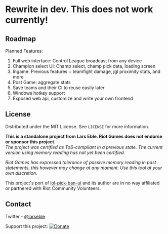 
<!-- PROJECT SHIELDS -->
<!--
*** I'm using markdown "reference style" links for readability.
*** Reference links are enclosed in brackets [ ] instead of parentheses ( ).
*** See the bottom of this document for the declaration of the reference variables
*** for contributors-url, forks-url, etc. This is an optional, concise syntax you may use.
*** https://www.markdownguide.org/basic-syntax/#reference-style-links
-->


<!-- ABOUT THE PROJECT -->
# Rewrite in dev. This does not work currently!
<!-- ROADMAP -->
## Roadmap

Planned Features:
1. Full web interface: Control League broadcast from any device
2. Champion select UI: Champ select, champ pick data, loading screen
3. Ingame: Previous features + teamfight damage, jgl proximity stats, and more
4. Post Game: aggregate stats
5. Save teams and their CI to reuse easily later
6. Windows hotkey support
7. Exposed web api, customize and write your own frontend


<!-- LICENSE -->
## License

Distributed under the MIT License. See `LICENSE` for more information.

__This is a standalone project from Lars Eble. Riot Games does not endorse or sponsor this project.__  
_The project was certified as ToS-compliant in a previous state. The current version using memory reading has not yet been certified._ 

_Riot Games has expressed tolerance of passive memory reading in past statements, this however may change at any moment. Use this tool at your own discretion._

This project's port of [lol-pick-ban-ui](https://github.com/RCVolus/lol-pick-ban-ui) and its author are in no way affiliated or partnered with Riot Community Volunteers.


<!-- CONTACT -->
## Contact

Twitter - [@larseble](https://twitter.com/@larseble)

Support this project: [![Donate](https://img.shields.io/badge/Paypal-Donate-blueviolet?style=flat-square&logo=paypal)](https://www.paypal.com/cgi-bin/webscr?cmd=_s-xclick&hosted_button_id=ZSY2FXPUHXVUJ)




<!-- MARKDOWN LINKS & IMAGES -->
<!-- https://www.markdownguide.org/basic-syntax/#reference-style-links -->
[contributors-shield]: https://img.shields.io/github/contributors/floh22/LeagueBroadcast.svg?style=for-the-badge
[contributors-url]: https://github.com/floh22/LeagueBroadcast/graphs/contributors
[forks-shield]: https://img.shields.io/github/forks/floh22/LeagueBroadcast.svg?style=for-the-badge
[forks-url]: https://github.com/floh22/LeagueBroadcast/network/members
[stars-shield]: https://img.shields.io/github/stars/floh22/LeagueBroadcast.svg?style=for-the-badge
[stars-url]: https://github.com/floh22/LeagueBroadcast/stargazers
[issues-shield]: https://img.shields.io/github/issues/floh22/LeagueBroadcast.svg?style=for-the-badge
[issues-url]: https://github.com/floh22/LeagueBroadcast/issues
[license-shield]: https://img.shields.io/github/license/floh22/LeagueBroadcast.svg?style=for-the-badge
[license-url]: https://github.com/floh22/LeagueBroadcast/blob/master/LICENSE
[linkedin-shield]: https://img.shields.io/badge/-LinkedIn-black.svg?style=for-the-badge&logo=linkedin&colorB=555
[linkedin-url]: https://linkedin.com/in/floh22
[donate-paypal]: https://img.shields.io/badge/Paypal-Donate-blueviolet?style=for-the-badge&logo=paypal
